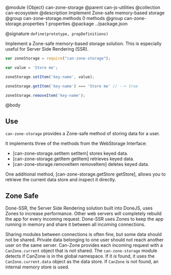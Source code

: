 @module {Object} can-zone-storage
@parent can-js-utilities
@collection can-ecosystem
@description Implement Zone-safe memory-based storage
@group can-zone-storage.methods 0 methods
@group can-zone-storage.properties 1 properties
@package ../package.json

@signature `define(prototype, propDefinitions)`

Implement a Zone-safe memory-based storage solution.  This is especially useful for Server Side Rendering (SSR).

```js
var zoneStorage = require("can-zone-storage");

var value = 'Store me';

zoneStorage.setItem('key-name', value);

zoneStorage.getItem('key-name') === 'Store me' // --> true

zoneStorage.removeItem('key-name');
```

@body

## Use

`can-zone-storage` provides a Zone-safe method of storing data for a user.

It implements three of the methods from the WebStorage Interface:
 - [can-zone-storage.setItem setItem] stores keyed data.
 - [can-zone-storage.getItem getItem] retrieves keyed data.
 - [can-zone-storage.removeItem removeItem] deletes keyed data.

One additional method, [can-zone-storage.getStore getStore], allows you to retrieve the current data store and inspect it directly.

## Zone Safe

Done-SSR, the Server Side Rendering solution built into DoneJS, uses Zones to increase performance.  Other web servers will completely rebuild the app for every incoming request.  Done-SSR uses Zones to keep the app running in memory and share it between all incoming connections.  

Sharing modules between connections is often fine, but some data should not be shared.  Private data belonging to one user should not reach another user on the same server.  Can-Zone provides each incoming request with a `CanZone.current` object that is not shared.  The `can-zone-storage` module detects if CanZone is in the global namespace.  If it *is* found, it uses the `CanZone.current.data` object as the data store.  If `CanZone` is not found, an internal memory store is used.